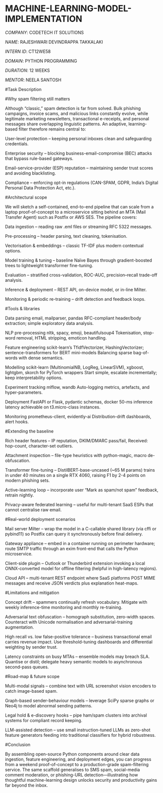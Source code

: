 # MACHINE-LEARNING-MODEL-IMPLEMENTATION

*COMPANY*: CODETECH IT SOLUTIONS

*NAME*: RAJESHWARI DEVINDRAPPA TAKKALAKI

*INTERN ID*: CT12WE58

*DOMAIN*: PYTHON PROGRAMMING

*DURATION*: 12 WEEKS

*MENTOR*: NEELA SANTOSH

#Task Description

#Why spam filtering still matters

   Although “classic,” spam detection is far from solved. Bulk phishing campaigns, invoice scams, and malicious links constantly evolve, while legitimate marketing newsletters, transactional e-receipts, and          personal messages share overlapping linguistic patterns. An adaptive, learning-based filter therefore remains central to:

   User-level protection – keeping personal inboxes clean and safeguarding credentials.

   Enterprise security – blocking business-email-compromise (BEC) attacks that bypass rule-based gateways.

   Email-service-provider (ESP) reputation – maintaining sender trust scores and avoiding blacklisting.

   Compliance – enforcing opt-in regulations (CAN-SPAM, GDPR, India’s Digital Personal Data Protection Act, etc.).

#Architectural scope

   We will sketch a self-contained, end-to-end pipeline that can scale from a laptop proof-of-concept to a microservice sitting behind an MTA (Mail Transfer Agent) such as Postfix or AWS SES. The pipeline covers:

   Data ingestion – reading raw .eml files or streaming RFC 5322 messages.

   Pre-processing – header parsing, text cleaning, tokenisation.

   Vectorisation & embeddings – classic TF-IDF plus modern contextual options.

   Model training & tuning – baseline Naïve Bayes through gradient-boosted trees to lightweight transformer fine-tuning.

   Evaluation – stratified cross-validation, ROC-AUC, precision–recall trade-off analysis.

   Inference & deployment – REST API, on-device model, or in-line Milter.

   Monitoring & periodic re-training – drift detection and feedback loops.

#Tools & libraries

   Data parsing	email, mailparser, pandas	RFC-compliant header/body extraction; simple exploratory data analysis.
   
   NLP pre-processing	nltk, spacy, emoji, beautifulsoup4	Tokenisation, stop-word removal, HTML stripping, emoticon handling.
   
   Feature engineering	scikit-learn’s TfidfVectorizer, HashingVectorizer; sentence-transformers for BERT mini-models	Balancing sparse bag-of-words with dense semantics.
   
   Modelling	scikit-learn (MultinomialNB, LogReg, LinearSVM), xgboost, lightgbm, skorch for PyTorch wrappers	Start simple, escalate incrementally; keep interpretability options.
   
   Experiment tracking	mlflow, wandb	Auto-logging metrics, artefacts, and hyper-parameters.
   
   Deployment	FastAPI or Flask, pydantic schemas, docker	50-ms inference latency achievable on t3.micro-class instances.
   
   Monitoring	prometheus-client, evidently-ai	Distribution-drift dashboards, alert hooks.

#Extending the baseline

   Rich header features – IP reputation, DKIM/DMARC pass/fail, Received: hop-count, character-set outliers.

   Attachment inspection – file-type heuristics with python-magic, macro de-obfuscation.

   Transformer fine-tuning – DistilBERT-base-uncased (~65 M params) trains in under 40 minutes on a single RTX 4060, raising F1 by 2-4 points on modern phishing sets.

   Active-learning loop – incorporate user “Mark as spam/not spam” feedback, retrain nightly.

   Privacy-aware federated learning – useful for multi-tenant SaaS ESPs that cannot centralise raw email.

#Real-world deployment scenarios

   Mail server Milter – wrap the model in a C-callable shared library (via cffi or pybind11) so Postfix can query it synchronously before final delivery.

   Gateway appliance – embed in a container running on perimeter hardware; route SMTP traffic through an exim front-end that calls the Python microservice.

   Client-side plugin – Outlook or Thunderbird extension invoking a local ONNX-converted model for offline filtering (helpful in high-latency regions).

   Cloud API – multi-tenant REST endpoint where SaaS platforms POST MIME messages and receive JSON verdicts plus explanation heat-maps.

#Limitations and mitigation

   Concept drift – spammers continually refresh vocabulary. Mitigate with weekly inference-time monitoring and monthly re-training.

   Adversarial text obfuscation – homograph substitution, zero-width spaces. Counteract with Unicode normalisation and adversarial-training augmentation.

   High recall vs. low false-positive tolerance – business transactional email carries revenue impact. Use threshold-tuning dashboards and differential weighting by sender trust.

   Latency constraints on busy MTAs – ensemble models may breach SLA. Quantise or distil; delegate heavy semantic models to asynchronous second-pass queues.

#Road-map & future scope

   Multi-modal signals – combine text with URL screenshot vision encoders to catch image-based spam.

   Graph-based sender-behaviour models – leverage SciPy sparse graphs or Neo4j to model abnormal sending patterns.

   Legal hold & e-discovery hooks – pipe ham/spam clusters into archival systems for compliant record keeping.

   LLM-assisted detection – use small instruction-tuned LLMs as zero-shot feature generators feeding into traditional classifiers for hybrid robustness.

#Conclusion

   By assembling open-source Python components around clear data ingestion, feature engineering, and deployment edges, you can progress from a weekend proof-of-concept to a production-grade spam-filtering           service. The same scaffold generalises to SMS spam, social-media comment moderation, or phishing-URL detection—illustrating how thoughtful machine-learning design unlocks security and productivity gains far      beyond the inbox.
